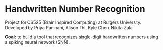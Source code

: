 # Handwritten Number Recognition
Project for CS525 (Brain Inspired Computing) at Rutgers University.
Developed by Priya Pamnani, Alison Thi, Kyle Chen, Nikita Zala

**Goal:** to build a tool that recognizes single-digit handwritten numbers using a spiking neural network (SNN). 
